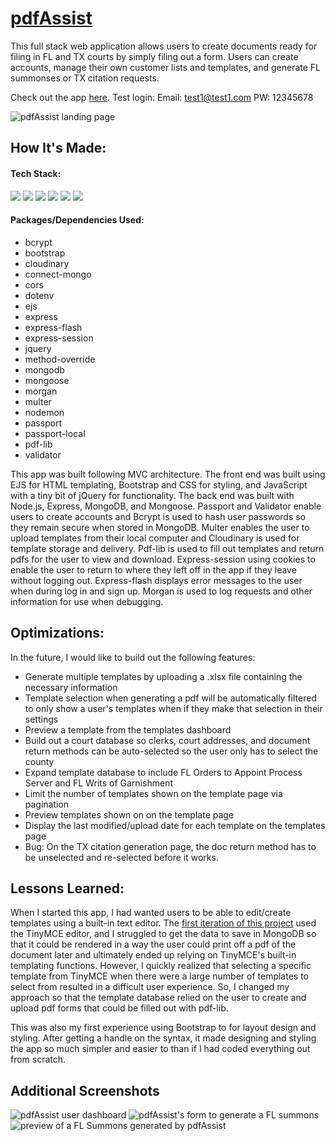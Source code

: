 
# [pdfAssist](https://pdfassist.cyclic.app/)
This full stack web application allows users to create documents ready for filing in FL and TX courts by simply filing out a form. Users can create accounts, manage their own customer lists and templates, and generate FL summonses or TX citation requests.

Check out the app [here](https://pdfassist.cyclic.app/).
Test login:
Email: test1@test1.com
PW: 12345678

![pdfAssist landing page](/public/img/landingCrop.png)

## How It's Made:
#### Tech Stack:
<p>
  <img src="https://img.shields.io/static/v1?label=|&message=HTML5&labelColor=42494F&color=213a59&style=for-the-badge&logo=HTML5&logo-color=white"/>
  <img src="https://img.shields.io/static/v1?label=|&message=CSS3&labelColor=42494F&color=213a59&style=for-the-badge&logo=CSS3&logoColor=2862e9&logo-color=white"/>
  <img src="https://img.shields.io/static/v1?label=|&message=JavaScript&labelColor=42494F&color=3d607e&style=for-the-badge&logo=JavaScript&logo-color=white"/>
  <img src="https://img.shields.io/static/v1?label=|&message=Express&labelColor=42494F&color=3d607e&style=for-the-badge&logo=Express&logo-color=white"/>    
  <img src="https://img.shields.io/static/v1?label=|&message=Node.js&labelColor=42494F&color=3d607e&style=for-the-badge&logo=Node.js&logo-color=white"/> 
  <img src="https://img.shields.io/static/v1?label=|&message=MongoDB&labelColor=42494F&color=213a59&style=for-the-badge&logo=MongoDB&logo-color=white"/> 
</p>

#### Packages/Dependencies Used:
- bcrypt
- bootstrap
- cloudinary
- connect-mongo
- cors
- dotenv
- ejs
- express
- express-flash
- express-session
- jquery
- method-override
- mongodb
- mongoose
- morgan
- multer
- nodemon
- passport
- passport-local
- pdf-lib
- validator

This app was built following MVC architecture. The front end was built using EJS for HTML templating, Bootstrap and CSS for styling, and JavaScript with a tiny bit of jQuery for functionality. The back end was built with Node.js, Express, MongoDB, and Mongoose. Passport and Validator enable users to create accounts and Bcrypt is used to hash user passwords so they remain secure when stored in MongoDB. Multer enables the user to upload templates from their local computer and Cloudinary is used for template storage and delivery. Pdf-lib is used to fill out templates and return pdfs for the user to view and download. Express-session using cookies to enable the user to return to where they left off in the app if they leave without logging out. Express-flash displays error messages to the user when during log in and sign up. Morgan is used to log requests and other information for use when debugging.

## Optimizations:
In the future, I would like to build out the following features:
- Generate multiple templates by uploading a .xlsx file containing the necessary information
- Template selection when generating a pdf will be automatically filtered to only show a user's templates when if they make that selection in their settings
- Preview a template from the templates dashboard
- Build out a court database so clerks, court addresses, and document return methods can be auto-selected so the user only has to select the county
- Expand template database to include FL Orders to Appoint Process Server and FL Writs of Garnishment
- Limit the number of templates shown on the template page via pagination
- Preview templates shown on on the template page
- Display the last modified/upload date for each template on the templates page
- Bug: On the TX citation generation page, the doc return method has to be unselected and re-selected before it works.

## Lessons Learned:
When I started this app, I had wanted users to be able to edit/create templates using a built-in text editor. The [first iteration of this project](https://github.com/XiaoLGrant/fl-legal-doc-generator) used the TinyMCE editor, and I struggled to get the data to save in MongoDB so that it could be rendered in a way the user could print off a pdf of the document later and ultimately ended up relying on TinyMCE's built-in templating functions. However, I quickly realized that selecting a specific template from TinyMCE when there were a large number of templates to select from resulted in a difficult user experience. So, I changed my approach so that the template database relied on the user to create and upload pdf forms that could be filled out with pdf-lib.

This was also my first experience using Bootstrap to for layout design and styling. After getting a handle on the syntax, it made designing and styling the app so much simpler and easier to than if I had coded everything out from scratch.

## Additional Screenshots
![pdfAssist user dashboard](/public/img/accountOverview.png)
![pdfAssist's form to generate a FL summons](/public/img/generateFLForm.png)
![preview of a FL Summons generated by pdfAssist](/public/img/generateFLDoc.png)